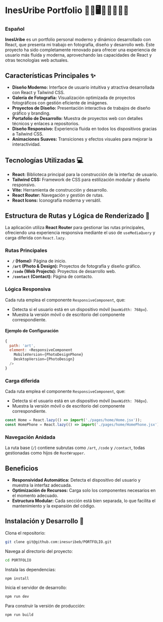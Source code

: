 # InesUribe Portfolio 📸📐🖥️🧑‍🎨👩‍💻💡

### Español
**InesUribe** es un portfolio personal moderno y dinámico desarrollado con React, que presenta mi trabajo en fotografía, diseño y desarrollo web. Este proyecto ha sido completamente renovado para ofrecer una experiencia de usuario más fluida y moderna, aprovechando las capacidades de React y otras tecnologías web actuales.

## Características Principales ✨

- **Diseño Moderno:** Interface de usuario intuitiva y atractiva desarrollada con React y Tailwind CSS.
- **Galería de Fotografía:** Visualización optimizada de proyectos fotográficos con gestión eficiente de imágenes.
- **Proyectos de Diseño:** Presentación interactiva de trabajos de diseño gráfico y branding.
- **Portafolio de Desarrollo:** Muestra de proyectos web con detalles técnicos y enlaces a repositorios.
- **Diseño Responsivo:** Experiencia fluida en todos los dispositivos gracias a Tailwind CSS.
- **Animaciones Suaves:** Transiciones y efectos visuales para mejorar la interactividad.

## Tecnologías Utilizadas 💻

- **React:** Biblioteca principal para la construcción de la interfaz de usuario.
- **Tailwind CSS:** Framework de CSS para estilización modular y diseño responsivo.
- **Vite:** Herramienta de construcción y desarrollo.
- **React Router:** Navegación y gestión de rutas.
- **React Icons:** Iconografía moderna y versátil.

## Estructura de Rutas y Lógica de Renderizado 📂

La aplicación utiliza **React Router** para gestionar las rutas principales, ofreciendo una experiencia responsiva mediante el uso de `useMediaQuery` y carga diferida con `React.lazy`.

### Rutas Principales
- **`/` (Home):** Página de inicio.
- **`/art` (Photo & Design):** Proyectos de fotografía y diseño gráfico.
- **`/code` (Web Projects):** Proyectos de desarrollo web.
- **`/contact` (Contact):** Página de contacto.

### Lógica Responsiva
Cada ruta emplea el componente `ResponsiveComponent`, que:
- Detecta si el usuario está en un dispositivo móvil (`maxWidth: 768px`).
- Muestra la versión móvil o de escritorio del componente correspondiente.

#### Ejemplo de Configuración
```javascript
{
  path: 'art',
  element: <ResponsiveComponent 
    MobileVersion={PhotoDesignPhone} 
    DesktopVersion={PhotoDesign} 
  />
}
```

### Carga diferida
Cada ruta emplea el componente `ResponsiveComponent`, que:
- Detecta si el usuario está en un dispositivo móvil (`maxWidth: 768px`).
- Muestra la versión móvil o de escritorio del componente correspondiente.

```javascript
const Home = React.lazy(() => import('./pages/home/Home.jsx'));
const HomePhone = React.lazy(() => import('./pages/home/HomePhone.jsx'));
```

### Navegación Anidada
La ruta base (`/`) contiene subrutas como `/art`, `/code` y `/contact`, todas gestionadas como hijos de `RootWrapper`.

## Beneficios
- **Responsividad Automática:** Detecta el dispositivo del usuario y muestra la interfaz adecuada.
- **Optimización de Recursos:** Carga solo los componentes necesarios en el momento adecuado.
- **Estructura Modular:** Cada sección está bien separada, lo que facilita el mantenimiento y la expansión del código.


## Instalación y Desarrollo 🚀

Clona el repositorio:

```bash
git clone git@github.com:inesuribeb/PORTFOLIO.git
```

Navega al directorio del proyecto:

```bash
cd PORTFOLIO
```

Instala las dependencias:

```bash
npm install
```

Inicia el servidor de desarrollo:

```bash
npm run dev
```

Para construir la versión de producción:

```bash
npm run build
```

